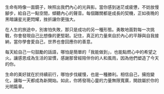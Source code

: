 生命有時像一面鏡子，映照出我們內心的光與影。當你感到迷茫或疲憊，不妨放慢腳步，給自己一點空間，傾聽內心的聲音。每個難關都是成長的契機，正如夜晚的黑暗讓星光更閃耀，挫折讓你更強大。

在人生的旅途中，別害怕失敗，那只是成功的另一種形態。勇敢地面對每一次挑戰，你會發現自己比想像的更堅韌。記住，真正的力量來自於內心的平靜與自我接納，當你學會愛自己，世界也會回應你的善意。

每天給自己一句鼓勵的話語，哪怕是簡單的「我能做到」，也能點燃心中的希望之火。讓感恩成為生活的習慣，感謝那曾經陪伴你的人和風雨，因為他們塑造了今天的你。

生命的美好就在於持續前行，哪怕步伐緩慢，也是一種勝利。相信自己，擁抱變化，讓每一天都成為新開始。如此，你將發現心靈的力量無限寬廣，開啟屬於你的光明篇章。